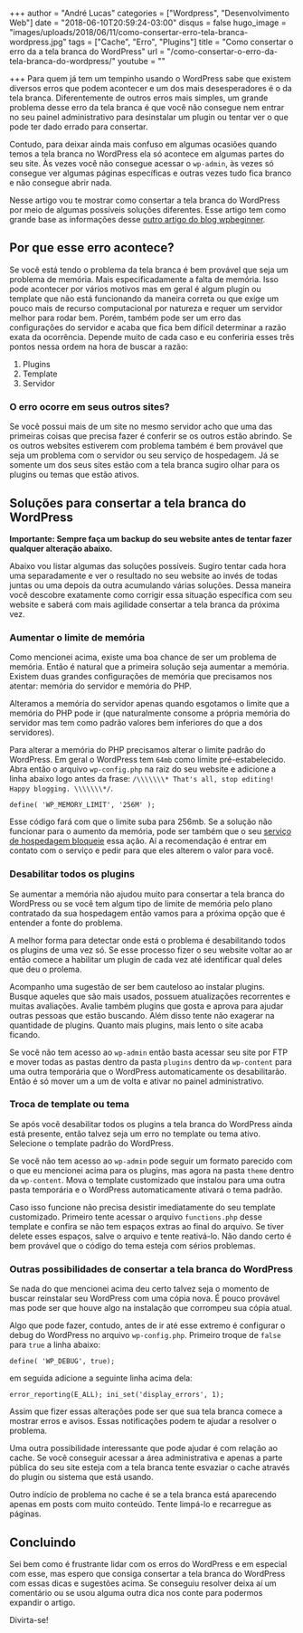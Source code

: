 +++
author = "André Lucas"
categories = ["Wordpress", "Desenvolvimento Web"]
date = "2018-06-10T20:59:24-03:00"
disqus = false
hugo_image = "images/uploads/2018/06/11/como-consertar-erro-tela-branca-wordpress.jpg"
tags = ["Cache", "Erro", "Plugins"]
title = "Como consertar o erro da a tela branca do WordPress"
url = "/como-consertar-o-erro-da-tela-branca-do-wordpress/"
youtube = ""

+++
Para quem já tem um tempinho usando o WordPress sabe que existem diversos erros que podem acontecer e um dos mais desesperadores é o da tela branca. Diferentemente de outros erros mais simples, um grande problema desse erro da tela branca é que você não consegue nem entrar no seu painel administrativo para desinstalar um plugin ou tentar ver o que pode ter dado errado para consertar.

Contudo, para deixar ainda mais confuso em algumas ocasiões quando temos a tela branca no WordPress ela só acontece em algumas partes do seu site. Às vezes você não consegue acessar o `wp-admin`, às vezes só consegue ver algumas páginas específicas e outras vezes tudo fica branco e não consegue abrir nada.

Nesse artigo vou te mostrar como consertar a tela branca do WordPress por meio de algumas possíveis soluções diferentes. Esse artigo tem como grande base as informações desse [outro artigo do blog wpbeginner](http://www.wpbeginner.com/wp-tutorials/how-to-fix-the-wordpress-white-screen-of-death/).

## Por que esse erro acontece?

Se você está tendo o problema da tela branca é bem provável que seja um problema de memória. Mais especificadamente a falta de memória. Isso pode acontecer por vários motivos mas em geral é algum plugin ou template que não está funcionando da maneira correta ou que exige um pouco mais de recurso computacional por natureza e requer um servidor melhor para rodar bem. Porém, também pode ser um erro das configurações do servidor e acaba que fica bem difícil determinar a razão exata da ocorrência. Depende muito de cada caso e eu conferiria esses três pontos nessa ordem na hora de buscar a razão:

1. Plugins
2. Template
3. Servidor

### O erro ocorre em seus outros sites?

Se você possui mais de um site no mesmo servidor acho que uma das primeiras coisas que precisa fazer é conferir se os outros estão abrindo. Se os outros websites estiverem com problema também é bem provável que seja um problema com o servidor ou seu serviço de hospedagem. Já se somente um dos seus sites estão com a tela branca sugiro olhar para os plugins ou temas que estão ativos.

## Soluções para consertar a tela branca do WordPress

**Importante: Sempre faça um backup do seu website antes de tentar fazer qualquer alteração abaixo.**

Abaixo vou listar algumas das soluções possíveis. Sugiro tentar cada hora uma separadamente e ver o resultado no seu website ao invés de todas juntas ou uma depois da outra acumulando várias soluções. Dessa maneira você descobre exatamente como corrigir essa situação específica com seu website e saberá com mais agilidade consertar a tela branca da próxima vez.

### Aumentar o limite de memória

Como mencionei acima, existe uma boa chance de ser um problema de memória. Então é natural que a primeira solução seja aumentar a memória. Existem duas grandes configurações de memória que precisamos nos atentar: memória do servidor e memória do PHP.

Alteramos a memória do servidor apenas quando esgotamos o limite que a memória do PHP pode ir (que naturalmente consome a própria memória do servidor mas tem como padrão valores bem inferiores do que a dos servidores).

Para alterar a memória do PHP precisamos alterar o limite padrão do WordPress. Em geral o WordPress tem `64mb` como limite pré-estabelecido. Abra então o arquivo `wp-config.php` na raiz do seu website e adicione a linha abaixo logo antes da frase: `/\\\\\\\* That's all, stop editing! Happy blogging. \\\\\\\*/`.

    define( 'WP_MEMORY_LIMIT', '256M' );

Esse código fará com que o limite suba para 256mb. Se a solução não funcionar para o aumento da memória, pode ser também que o seu [serviço de hospedagem bloqueie](https://www.igluonline.com/nao-vale-pena-utilizar-servicos-brasileiros-de-hospedagem-de-sites/) essa ação. Aí a recomendação é entrar em contato com o serviço e pedir para que eles alterem o valor para você.

### Desabilitar todos os plugins

Se aumentar a memória não ajudou muito para consertar a tela branca do WordPress ou se você tem algum tipo de limite de memória pelo plano contratado da sua hospedagem então vamos para a próxima opção que é entender a fonte do problema.

A melhor forma para detectar onde está o problema é desabilitando todos os plugins de uma vez só. Se esse processo fizer o seu website voltar ao ar então comece a habilitar um plugin de cada vez até identificar qual deles que deu o prolema.

Acompanho uma sugestão de ser bem cauteloso ao instalar plugins. Busque aqueles que são mais usados, possuem atualizações recorrentes e muitas avaliações. Avalie também plugins que gosta e aprova para ajudar outras pessoas que estão buscando. Além disso tente não exagerar na quantidade de plugins. Quanto mais plugins, mais lento o site acaba ficando.

Se você não tem acesso ao `wp-admin` então basta acessar seu site por FTP e mover todas as pastas dentro da pasta `plugins` dentro da `wp-content` para uma outra temporária que o WordPress automaticamente os desabilitarão. Então é só mover um a um de volta e ativar no painel administrativo.

### Troca de template ou tema

Se após você desabilitar todos os plugins a tela branca do WordPress ainda está presente, então talvez seja um erro no template ou tema ativo. Selecione o template padrão do WordPress.

Se você não tem acesso ao `wp-admin` pode seguir um formato parecido com o que eu mencionei acima para os plugins, mas agora na pasta `theme` dentro da `wp-content`. Mova o template customizado que instalou para uma outra pasta temporária e o WordPress automaticamente ativará o tema padrão.

Caso isso funcione não precisa desistir imediatamente do seu template customizado. Primeiro tente acessar o arquivo `functions.php` desse template e confira se não tem espaços extras ao final do arquivo. Se tiver delete esses espaços, salve o arquivo e tente reativá-lo. Não dando certo é bem provável que o código do tema esteja com sérios problemas.

### Outras possibilidades de consertar a tela branca do WordPress

Se nada do que mencionei acima deu certo talvez seja o momento de buscar reinstalar seu WordPress com uma cópia nova. É pouco provável mas pode ser que houve algo na instalação que corrompeu sua cópia atual.

Algo que pode fazer, contudo, antes de ir até esse extremo é configurar o debug do WordPress no arquivo `wp-config.php`. Primeiro troque de `false` para `true` a linha abaixo:

    define( 'WP_DEBUG', true);

em seguida adicione a seguinte linha acima dela:

    error_reporting(E_ALL); ini_set('display_errors', 1);

Assim que fizer essas alterações pode ser que sua tela branca comece a mostrar erros e avisos. Essas notificações podem te ajudar a resolver o problema.

Uma outra possibilidade interessante que pode ajudar é com relação ao cache. Se você conseguir acessar a área administrativa e apenas a parte pública do seu site esteja com a tela branca tente esvaziar o cache através do plugin ou sistema que está usando.

Outro indício de problema no cache é se a tela branca está aparecendo apenas em posts com muito conteúdo. Tente limpá-lo e recarregue as páginas.

## Concluindo

Sei bem como é frustrante lidar com os erros do WordPress e em especial com esse, mas espero que consiga consertar a tela branca do WordPress com essas dicas e sugestões acima. Se conseguiu resolver deixa aí um comentário ou se usou alguma outra dica nos conte para podermos expandir o artigo.

Divirta-se!
